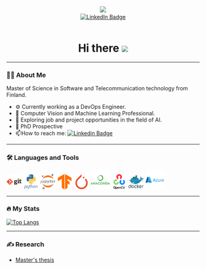 <div id="header" align="center">
  <img src="https://media.giphy.com/media/3kPDmoWdBpQPNhCnUG/giphy.gif" width="200"/>
  <div id="badges">
  <a href="https://www.linkedin.com/in/villemayra/">
    <img src="https://img.shields.io/badge/LinkedIn-blue?style=for-the-badge&logo=linkedin&logoColor=white" alt="LinkedIn Badge"/>
  </a>
</div>
<img src="https://komarev.com/ghpvc/?username=vikamayr&style=flat-square&color=blue" alt=""/>
<h1>
  Hi there
  <img src="https://media.giphy.com/media/hvRJCLFzcasrR4ia7z/giphy.gif" width="30px"/>
</h1>
</div>

---

### :man_technologist: About Me
Master of Science in Software and Telecommunication technology from Finland.
- :gear: Currently working as a DevOps Engineer.
- :toolbox: Computer Vision and Machine Learning Professional.
- :telescope: Exploring job and project opportunities in the field of AI.
- :green_book: PhD Prospective
- :mailbox:How to reach me: [![Linkedin Badge](https://img.shields.io/badge/message-blue?style=flat&logo=Linkedin&logoColor=white)](https://www.linkedin.com/in/villemayra/)

---

### :hammer_and_wrench: Languages and Tools
<div>
  <img src="https://github.com/devicons/devicon/blob/master/icons/git/git-original-wordmark.svg" title="Git" **alt="Git" width="40" height="40"/>
  <img src="https://github.com/devicons/devicon/blob/master/icons/python/python-original-wordmark.svg" title="Git" **alt="Git" width="40" height="40"/>
  <img src="https://github.com/devicons/devicon/blob/master/icons/jupyter/jupyter-original-wordmark.svg" title="Git" **alt="Git" width="40" height="40"/>
  <img src="https://github.com/devicons/devicon/blob/master/icons/tensorflow/tensorflow-original.svg" title="Git" **alt="Git" width="40" height="40"/>
  <img src="https://github.com/devicons/devicon/blob/master/icons/pytorch/pytorch-original.svg" title="Git" **alt="Git" width="40" height="40"/>
  <img src="https://github.com/devicons/devicon/blob/master/icons/anaconda/anaconda-original-wordmark.svg" title="Git" **alt="Git" width="50" height="50"/>
  <img src="https://github.com/devicons/devicon/blob/master/icons/opencv/opencv-original-wordmark.svg" title="Git" **alt="Git" width="40" height="40"/> 
  <img src="https://github.com/devicons/devicon/blob/master/icons/docker/docker-original-wordmark.svg" title="Git" **alt="Git" width="40" height="40"/>
  <img src="https://github.com/devicons/devicon/blob/master/icons/azure/azure-original-wordmark.svg" title="Git" **alt="Git" width="50" height="50"/>
</div>

---

### :fire: My Stats

[![Top Langs](https://github-readme-stats.vercel.app/api/top-langs/?username=vikamayr&exclude_repo=project_ae&layout=compact&theme=vision-friendly-dark)](https://github.com/anuraghazra/github-readme-stats)

---

### :writing_hand: Research
- [Master's thesis](http://urn.fi/URN:NBN:fi:jyu-202206033060)
